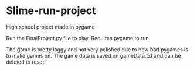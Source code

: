 # Slime-run-project
High school project made in pygame

Run the FinalProject.py file to play.
Requires pygame to run.

The game is pretty laggy and not very polished due to how bad pygames is to make games on. 
The game data is saved on gameData.txt and can be deleted to reset.
